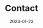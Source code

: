 ---
title: "Cont<span>act</span>"
date: 2023-01-23
draft: false
keywords: ["Manastirea Calui"]
type: "page"
layout: "contact"
sitemap_exclude: false

sitemap:
  changefreq: weekly
  filename: sitemap.xml
  priority: 1

---